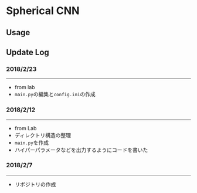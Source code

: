 # Spherical CNN

## Usage

## Update Log
### 2018/2/23
---
- from lab
- `main.py`の編集と`config.ini`の作成

### 2018/2/12
---
- from Lab
- ディレクトリ構造の整理
- `main.py`を作成
- ハイパーパラメータなどを出力するようにコードを書いた


### 2018/2/7
---
- リポジトリの作成
